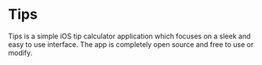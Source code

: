 # Tips
Tips is a simple iOS tip calculator application which focuses on a sleek and easy to use interface. The app is completely open source and free to use or modify.
